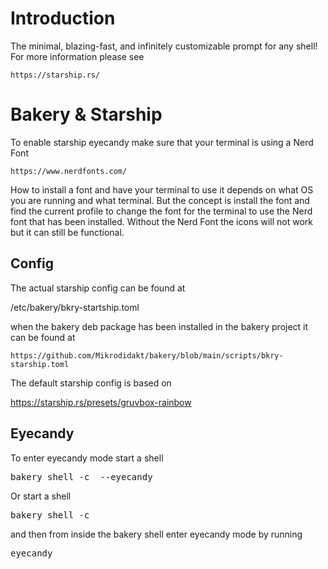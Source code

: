 # Introduction

The minimal, blazing-fast, and infinitely customizable prompt for any shell! For more
information please see

    https://starship.rs/

# Bakery & Starship

To enable starship eyecandy make sure that your terminal is using a Nerd Font

    https://www.nerdfonts.com/

How to install a font and have your terminal to use it depends on what OS
you are running and what terminal. But the concept is install the font and
find the current profile to change the font for the terminal to use the Nerd
font that has been installed. Without the Nerd Font the icons will not work
but it can still be functional.

## Config

The actual starship config can be found at

   /etc/bakery/bkry-startship.toml

when the bakery deb package has been installed in the bakery project it can
be found at 

    https://github.com/Mikrodidakt/bakery/blob/main/scripts/bkry-starship.toml

The default starship config is based on

   https://starship.rs/presets/gruvbox-rainbow

## Eyecandy

To enter eyecandy mode start a shell

<pre>
bakery shell -c <config> --eyecandy
</pre>

Or start a shell

<pre>
bakery shell -c <config>
</pre>

and then from inside the bakery shell enter eyecandy mode by running

<pre>
eyecandy
</pre>
